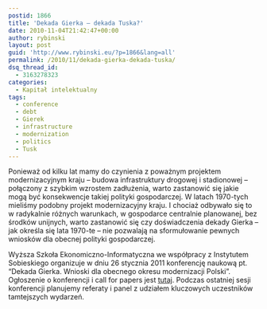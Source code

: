 ```yaml
---
postid: 1866
title: 'Dekada Gierka – dekada Tuska?'
date: 2010-11-04T21:42:47+00:00
author: rybinski
layout: post
guid: 'http://www.rybinski.eu/?p=1866&lang=all'
permalink: /2010/11/dekada-gierka-dekada-tuska/
dsq_thread_id:
  - 3163278323
categories:
  - Kapitał intelektualny
tags:
  - conference
  - debt
  - Gierek
  - infrastructure
  - modernization
  - politics
  - Tusk
---
```

Ponieważ od kilku lat mamy do czynienia z poważnym projektem modernizacyjnym kraju – budowa infrastruktury drogowej i stadionowej – połączony z szybkim wzrostem zadłużenia, warto zastanowić się jakie mogą być konsekwencje takiej polityki gospodarczej. W latach 1970-tych mieliśmy podobny projekt modernizacyjny kraju. I chociaż odbywało się to w radykalnie różnych warunkach, w gospodarce centralnie planowanej, bez środków unijnych, warto zastanowić się czy doświadczenia dekady Gierka – jak określa się lata 1970-te – nie pozwalają na sformułowanie pewnych wniosków dla obecnej polityki gospodarczej.

Wyższa Szkoła Ekonomiczno-Informatyczna we współpracy z Instytutem Sobieskiego organizuje w dniu 26 stycznia 2011 konferencję naukową pt. “Dekada Gierka. Wnioski dla obecnego okresu modernizacji Polski”. Ogłoszenie o konferencji i call for papers jest [tutaj](http://resources.rybinski.eu/resources/viewResource:b00ffd8a-e852-11df-abd2-001b24eff4d8). Podczas ostatniej sesji konferencji planujemy referaty i panel z udziałem kluczowych uczestników tamtejszych wydarzeń.
